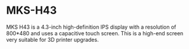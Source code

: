 # MKS-H43
MKS H43 is a 4.3-inch high-definition IPS display with a resolution of 800*480 and uses a capacitive touch screen. This is a high-end screen very suitable for 3D printer upgrades.
